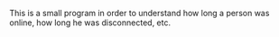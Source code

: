 This is a small program in order to understand how long a person was online, how long he was disconnected, etc.
